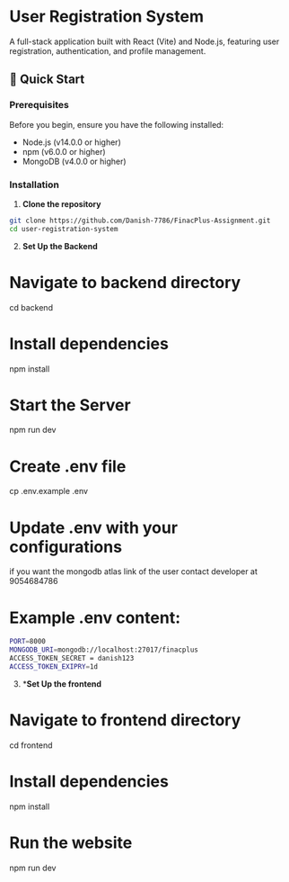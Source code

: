 # User Registration System

A full-stack application built with React (Vite) and Node.js, featuring user registration, authentication, and profile management.

## 🚀 Quick Start

### Prerequisites

Before you begin, ensure you have the following installed:
- Node.js (v14.0.0 or higher)
- npm (v6.0.0 or higher)
- MongoDB (v4.0.0 or higher)

### Installation

1. **Clone the repository**
```bash
git clone https://github.com/Danish-7786/FinacPlus-Assignment.git
cd user-registration-system
```


2. **Set Up the Backend**
# Navigate to backend directory
cd backend

# Install dependencies
npm install
# Start the Server
npm run dev

# Create .env file
cp .env.example .env

# Update .env with your configurations

if you want the mongodb atlas link of the user contact developer at 9054684786
# Example .env content:
```bash
PORT=8000
MONGODB_URI=mongodb://localhost:27017/finacplus
ACCESS_TOKEN_SECRET = danish123
ACCESS_TOKEN_EXIPRY=1d
```
3. ***Set Up the frontend**
 # Navigate to frontend directory
cd frontend

# Install dependencies
npm install

# Run the website
npm run dev
